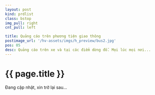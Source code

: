 ```yaml
---
layout: post
kind: prdlist
class: bstop
img_pull: right
cnt_pull: left

title: Quảng cáo trên phương tiện giao thông
postimage_url: '/hv-assets/imgs/h_preview/bus2.jpg'
pos: 05
desc: Quảng cáo trên xe và tại các điểm dừng đỗ. Mọi lúc mọi nơi...
---
```


<h1>{{ page.title }}</h1>

<p>Đang cập nhật, xin trở lại sau...</p>
<p style="font-size:60px;"><i class="fa fa-refresh fa-spin"></i></p>
